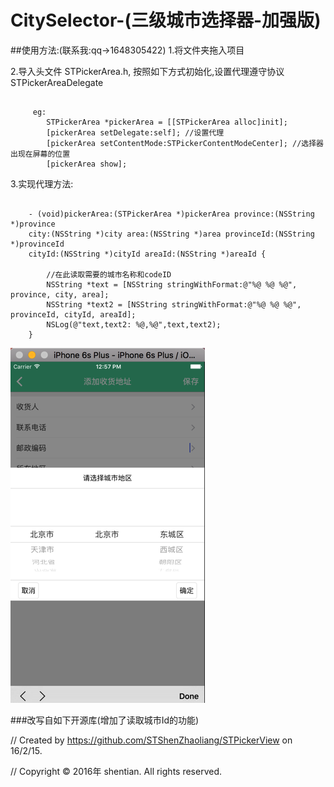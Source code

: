# CitySelector-(三级城市选择器-加强版)

##使用方法:(联系我:qq->1648305422)
1.将文件夹拖入项目

2.导入头文件 STPickerArea.h, 按照如下方式初始化,设置代理遵守协议STPickerAreaDelegate
<pre><code>
     eg:
        STPickerArea *pickerArea = [[STPickerArea alloc]init];
        [pickerArea setDelegate:self]; //设置代理
        [pickerArea setContentMode:STPickerContentModeCenter]; //选择器出现在屏幕的位置
        [pickerArea show];
</code></pre>
       
3.实现代理方法:
<pre><code>
	- (void)pickerArea:(STPickerArea *)pickerArea province:(NSString *)province 
	city:(NSString *)city area:(NSString *)area provinceId:(NSString *)provinceId 
	cityId:(NSString *)cityId areaId:(NSString *)areaId {

	    //在此读取需要的城市名称和codeID
	    NSString *text = [NSString stringWithFormat:@"%@ %@ %@", province, city, area];
	    NSString *text2 = [NSString stringWithFormat:@"%@ %@ %@", provinceId, cityId, areaId];
	    NSLog(@"text,text2: %@,%@",text,text2);
	}
</code></pre>
 
![Alt text](/img.png)

###改写自如下开源库(增加了读取城市Id的功能)

//  Created by https://github.com/STShenZhaoliang/STPickerView on 16/2/15.

//  Copyright © 2016年 shentian. All rights reserved.
